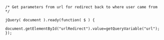 	/* Get parameters from url for redirect back to where user came from */
  
	jQuery( document ).ready(function( $ ) {
		document.getElementById("urlRedirect").value=getQueryVariable("url");
	});

